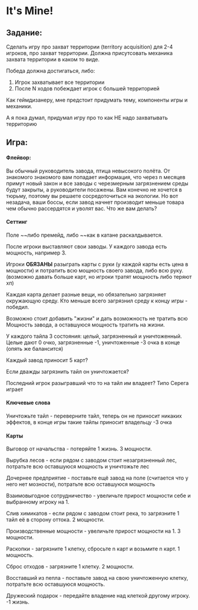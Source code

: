 # It's Mine!

## Задание:

Сделать игру про захват территории (territory acquisition) для 2-4 игроков, про захват территории. Должна присутсовать механика захвата территории в каком то виде.

Победа должна достигаться, либо:

1. Игрок захватывает все территории
2. После N ходов побеждает игрок с большей территорией

Как геймдизанеру, мне предстоит придумать тему, компоненты игры и механики.

А я пока думал, придумал игру про то как НЕ надо захватывать территорию

## Игра:

#### Флейвор:

Вы обычный руководитель завода, птица невысокого полёта. От знакомого знакомого вам попадает информация, что через n месяцев примут новый закон и все заводы с черезмерным загрязнением среды будут закрыты, а руководители посажены. Вам конечно не хочется в тюрьму, поэтому вы решаете сосредоточиться на экологии. Но вот незадача, ваши боссы, если завод начнет производит меньше товара чем обычно рассердятся и уволят вас. Что же вам делать?

#### Сеттинг

Поле ~~либо премейд, либо ~~как в катане раскалдывается.

После игроки выставляют свои заводы. У каждого завода есть мощность, например 3.

Игроки **ОБЯЗАНЫ** разыграть карты с руки (у каждой карты есть цена в мощности) и потратить всю мощность своего завода, либо всю руку. (возможно давать больше карт, но игроки тратят мощность либо теряют хп)

Каждая карта делает разные вещи, но обязательно загрязняет окружающую среду. Кто меньше всего загрязнил среду к концу игры - победил.

Возможно стоит добавить "жизни" и дать возможность не тратить всю Мощность завода, а оставшуюся мощность тратить на жизни.

У каждого тайла 3 состояния: целый, загрязненный и уничтоженный. Целые дают 0 очко, загрязненные -1, уничтоженные -3 очка в конце (опять же балансится)

Каждый завод приносит 5 карт?

Если дважды загрязнить тайл он уничтожается?

Последний игрок разыгравший что то на тайл им владеет? Типо Серега играет 

#### Ключевые слова

Уничтожьте тайл - переверните тайл, теперь он не приносит никаких эффектов, в конце игры такие тайлы приносит владельцу -3 очка

#### Карты

Выговор от начальства - потеряйте 1 жизнь. 3 мощности.

Вырубка лесов - если рядом с заводом стоит незагрязненный лес, потратьте всю оставшуюся мощность и уничтожьте лес

Дочернее предприятие - поставьте ещё завод на поле (считается что у него нет мозности), потратьте всю оставшуюся мощность

Взаимовыгодное сотрудничество - увеличьте прирост мощности себе и выбранному игроку на 1.

Слив химикатов - если рядом с заводом стоит река, то загрязните 1 тайл её в сторону оттока. 2 мощности.

Производственные мощности - увеличьте прирост мощности на 1. 3 мощности.

Раскопки - загрязните 1 клетку, сбросьте n карт и возьмите n карт. 1 мощность.

Сброс отходов - загрязните 1 клетку. 2 мощности.

Восставший из пепла - поставьте завод на свою уничтоженную клетку, потратьте всю оставшуюся мощность.

Дружеский подарок - передайте владение над клеткой другому игроку. -1 жизнь.
